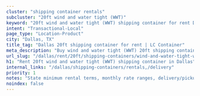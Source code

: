 ```yaml
---
cluster: "shipping container rentals"
subcluster: "20ft wind and water tight (WWT)"
keyword: "20ft wind and water tight (WWT) shipping container for rent Dallas, TX"
intent: "Transactional-Local"
page_type: "Location-Product"
city: "Dallas, TX"
title_tag: "Dallas 20ft shipping container for rent | LC Container"
meta_description: "Buy wind and water tight (WWT) 20ft shipping container rent with local delivery in Dallas, TX. LC Container — local Since 2003. Request a fast quote today."
url_slug: "/dallas/rent/20ft/shipping-containers/wind-and-water-tight-wwt"
h1: "Rent 20ft wind and water tight (WWT) shipping container in Dallas"
internal_links: "/dallas/shipping-containers/rentals,/delivery"
priority: 1
notes: "State minimum rental terms, monthly rate ranges, delivery/pickup fees, service area."
noindex: false
---
```


<!-- TODO: Add unique city/inventory copy, images, and internal links here. -->
